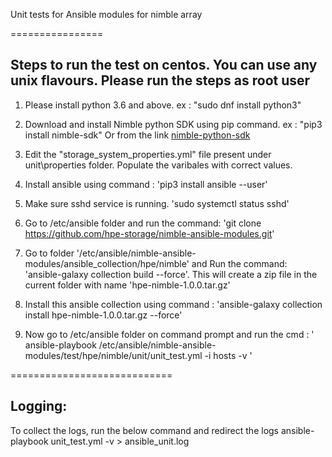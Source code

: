 
Unit tests for Ansible modules for nimble array

================


## Steps to run the test on centos. You can use any unix flavours. Please run the steps as root user

1. Please install python 3.6 and above. ex : "sudo dnf install python3"

2. Download and install Nimble python SDK using pip command. ex : "pip3 install nimble-sdk" Or from the link [nimble-python-sdk](https://github.com/hpe-storage/nimble-python-sdk)

3. Edit the "storage_system_properties.yml" file present under unit\properties folder. Populate the varibales with correct values.

4. Install ansible using command : 'pip3 install ansible --user'

5. Make sure sshd service is running. 'sudo systemctl status sshd'

6. Go to /etc/ansible folder and run the command: 'git clone https://github.com/hpe-storage/nimble-ansible-modules.git'

7. Go to folder '/etc/ansible/nimble-ansible-modules/ansible_collection/hpe/nimble' and Run the command: 'ansible-galaxy collection build --force'.
   This will create a zip file in the current folder with name 'hpe-nimble-1.0.0.tar.gz'

8. Install this ansible collection using command : 'ansible-galaxy collection install hpe-nimble-1.0.0.tar.gz --force'

9. Now go to /etc/ansible folder on command prompt and run the cmd : ' ansible-playbook /etc/ansible/nimble-ansible-modules/test/hpe/nimble/unit/unit_test.yml -i hosts -v '

============================
## Logging:

To collect the logs, run the below command and redirect the logs
ansible-playbook unit_test.yml  -v > ansible_unit.log

